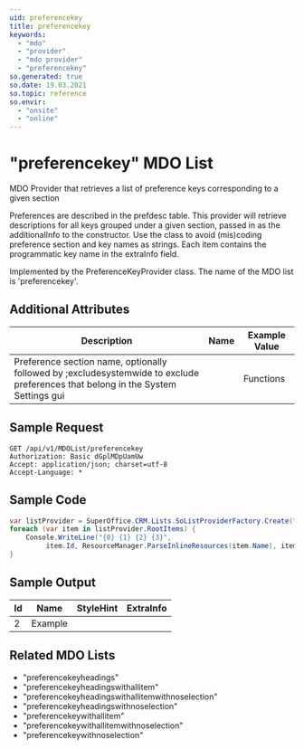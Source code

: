 ```yaml
---
uid: preferencekey
title: preferencekey
keywords:
  - "mdo"
  - "provider"
  - "mdo provider"
  - "preferencekey"
so.generated: true
so.date: 19.03.2021
so.topic: reference
so.envir:
  - "onsite"
  - "online"
---
```


# "preferencekey" MDO List
MDO Provider that retrieves a list of preference keys corresponding to a given section

Preferences are described in the prefdesc table. This provider will retrieve descriptions for all keys
grouped under a given section, passed in as the additionalInfo to the constructor.
<para />
Use the <see cref="T:SuperOffice.CRM.UserPreferenceStrings" /> class to avoid (mis)coding preference section and key names as strings.
<para />
Each item contains the programmatic key name in the extraInfo field.

Implemented by the <see cref="T:SuperOffice.CRM.Lists.PreferenceKeyProvider">PreferenceKeyProvider</see> class.
The name of the MDO list is 'preferencekey'.

## Additional Attributes

| Description | Name | Example Value |
|-----|-----|------|
|Preference section name, optionally followed by ;excludesystemwide to exclude preferences that belong in the System Settings gui| |Functions|





## Sample Request

```http!
GET /api/v1/MDOList/preferencekey
Authorization: Basic dGplMDpUamUw
Accept: application/json; charset=utf-8
Accept-Language: *

```

## Sample Code
```cs
var listProvider = SuperOffice.CRM.Lists.SoListProviderFactory.Create("preferencekey", forceFlatList: true);
foreach (var item in listProvider.RootItems) {
    Console.WriteLine("{0} {1} {2} {3}", 
         item.Id, ResourceManager.ParseInlineResources(item.Name), item.StyleHint, item.ExtraInfo);
}
```

## Sample Output

|Id   | Name  |StyleHint|ExtraInfo |
| --- | ----- | ------- | -------- |
| 2 | Example | | |


## Related MDO Lists

* "preferencekeyheadings"
* "preferencekeyheadingswithallitem"
* "preferencekeyheadingswithallitemwithnoselection"
* "preferencekeyheadingswithnoselection"
* "preferencekeywithallitem"
* "preferencekeywithallitemwithnoselection"
* "preferencekeywithnoselection"
